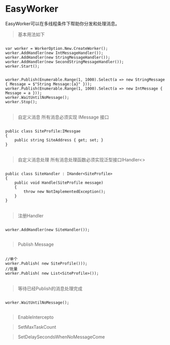 # EasyWorker

EasyWorker可以在多线程条件下帮助你分发和处理消息。

>基本用法如下

<pre>
<code>
var worker = WorkerOption.New.CreateWorker();
worker.AddHandler(new IntMessageHandler());
worker.AddHandler(new StringMessageHandler());
worker.AddHandler(new SecondStringMessageHandler());
worker.Start();


worker.Publish(Enumerable.Range(1, 1000).Select(a => new StringMessage { Message = $"String Message:{a}" }));
worker.Publish(Enumerable.Range(1, 1000).Select(a => new IntMessage { Message = a }));
worker.WaitUntilNoMessage();
worker.Stop();
</code>
</pre>

>自定义消息
所有消息必须实现 IMessage 接口
<pre>
<code>
public class SiteProfile:IMessgae
{
    public string SiteAddress { get; set; }
}
</code>
</pre>

>自定义消息处理
所有消息处理函数必须实现泛型接口IHandler&lt;>
<pre>
<code>
public class SiteHandler : IHander&lt;SiteProfile>
{
    public void Handle(SiteProfile message)
    {
        throw new NotImplementedException();
    }
}
</code>
</pre>
>注册Handler
<pre>
<code>
worker.AddHandler(new SiteHandler());
</code>
</pre>
>Publish Message
<pre>
<code>
//单个
worker.Publish( new SiteProfile()));
//批量
worker.Publish( new List&lt;SiteProfile>());    
</code>
</pre>

>等待已经Publish的消息处理完成
<pre>
<code>
worker.WaitUntilNoMessage();
</code>
</pre>
>EnableIntercepto

>SetMaxTaskCount

>SetDelaySecondsWhenNoMessageCome
